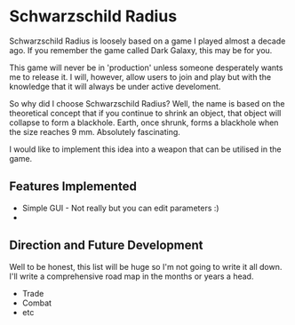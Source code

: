 # Schwarzschild Radius

Schwarzschild Radius is loosely based on a game I played almost a decade ago. If you remember the game called Dark Galaxy, this may be for you.

This game will never be in 'production' unless someone desperately wants me to release it. I will, however, allow users to join and play but with the knowledge that it will always be under active develoment.

So why did I choose Schwarzschild Radius? Well, the name is based on the theoretical concept that if you continue to shrink an object, that object will collapse to form a blackhole. Earth, once shrunk, forms a blackhole when the size reaches 9 mm. Absolutely
fascinating. 

I would like to implement this idea into a weapon that can be utilised in the game. 

## Features Implemented

* Simple GUI - Not really but you can edit parameters :)
*

## Direction and Future Development

Well to be honest, this list will be huge so I'm not going to write it all down. 
I'll write a comprehensive road map in the months or years a head. 

* Trade
* Combat
* etc
